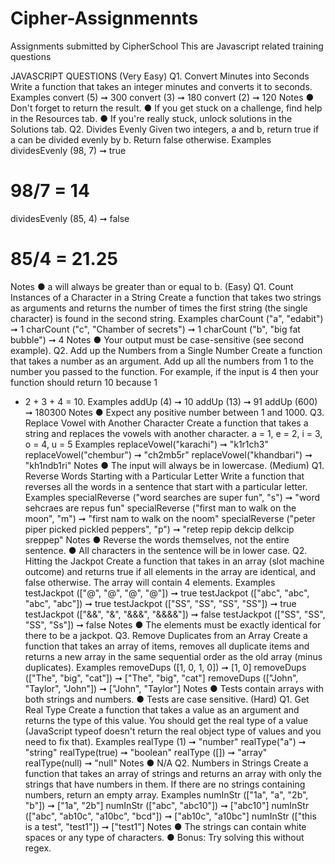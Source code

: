 # Cipher-Assignmennts
Assignments submitted by CipherSchool
This are Javascript related training questions

JAVASCRIPT QUESTIONS
(Very Easy)
Q1. Convert Minutes into Seconds
Write a function that takes an integer minutes and converts it to seconds.
Examples
convert (5) ➞ 300
convert (3) ➞ 180
convert (2) ➞ 120
Notes
● Don't forget to return the result.
● If you get stuck on a challenge, find help in the Resources tab.
● If you're really stuck, unlock solutions in the Solutions tab.
Q2. Divides Evenly
Given two integers, a and b, return true if a can be divided evenly by b. Return false otherwise.
Examples
dividesEvenly (98, 7) ➞ true
# 98/7 = 14
dividesEvenly (85, 4) ➞ false
# 85/4 = 21.25
Notes
● a will always be greater than or equal to b.
(Easy)
Q1. Count Instances of a Character in a String
Create a function that takes two strings as arguments and returns the number of times the first string
(the single character) is found in the second string.
Examples
charCount ("a", "edabit") ➞ 1
charCount ("c", "Chamber of secrets") ➞ 1
charCount ("b", "big fat bubble") ➞ 4
Notes
● Your output must be case-sensitive (see second example).
Q2. Add up the Numbers from a Single Number
Create a function that takes a number as an argument. Add up all the numbers from 1 to the number
you passed to the function. For example, if the input is 4 then your function should return 10 because 1
+ 2 + 3 + 4 = 10.
Examples
addUp (4) ➞ 10
addUp (13) ➞ 91
addUp (600) ➞ 180300
Notes
● Expect any positive number between 1 and 1000.
Q3. Replace Vowel with Another Character
Create a function that takes a string and replaces the vowels with another character.
a = 1, e = 2, i = 3, o = 4, u = 5
Examples
replaceVowel("karachi") ➞ "k1r1ch3"
replaceVowel("chembur") ➞ "ch2mb5r"
replaceVowel("khandbari") ➞ "kh1ndb1ri"
Notes
● The input will always be in lowercase.
(Medium)
Q1. Reverse Words Starting with a Particular Letter
Write a function that reverses all the words in a sentence that start with a particular letter.
Examples
specialReverse ("word searches are super fun", "s")
➞ "word sehcraes are repus fun"
specialReverse ("first man to walk on the moon", "m")
➞ "first nam to walk on the noom"
specialReverse ("peter piper picked pickled peppers", "p")
➞ "retep repip dekcip delkcip sreppep"
Notes
● Reverse the words themselves, not the entire sentence.
● All characters in the sentence will be in lower case.
Q2. Hitting the Jackpot
Create a function that takes in an array (slot machine outcome) and returns true if all elements in the
array are identical, and false otherwise. The array will contain 4 elements.
Examples
testJackpot (["@", "@", "@", "@"]) ➞ true
testJackpot (["abc", "abc", "abc", "abc"]) ➞ true
testJackpot (["SS", "SS", "SS", "SS"]) ➞ true
testJackpot (["&&", "&", "&&&", "&&&&"]) ➞ false
testJackpot (["SS", "SS", "SS", "Ss"]) ➞ false
Notes
● The elements must be exactly identical for there to be a jackpot.
Q3. Remove Duplicates from an Array
Create a function that takes an array of items, removes all duplicate items and returns a new array in
the same sequential order as the old array (minus duplicates).
Examples
removeDups ([1, 0, 1, 0]) ➞ [1, 0]
removeDups (["The", "big", "cat"]) ➞ ["The", "big", "cat"]
removeDups (["John", "Taylor", "John"]) ➞ ["John", "Taylor"]
Notes
● Tests contain arrays with both strings and numbers.
● Tests are case sensitive.
(Hard)
Q1. Get Real Type
Create a function that takes a value as an argument and returns the type of this value. You should get
the real type of a value (JavaScript typeof doesn't return the real object type of values and you need to
fix that).
Examples
realType (1) ➞ "number"
realType("a") ➞ "string"
realType(true) ➞ "boolean"
realType ([]) ➞ "array"
realType(null) ➞ "null"
Notes
● N/A
Q2. Numbers in Strings
Create a function that takes an array of strings and returns an array with only the strings that have
numbers in them. If there are no strings containing numbers, return an empty array.
Examples
numInStr (["1a", "a", "2b", "b"]) ➞ ["1a", "2b"]
numInStr (["abc", "abc10"]) ➞ ["abc10"]
numInStr (["abc", "ab10c", "a10bc", "bcd"]) ➞ ["ab10c", "a10bc"]
numInStr (["this is a test", "test1"]) ➞ ["test1"]
Notes
● The strings can contain white spaces or any type of characters.
● Bonus: Try solving this without regex.
